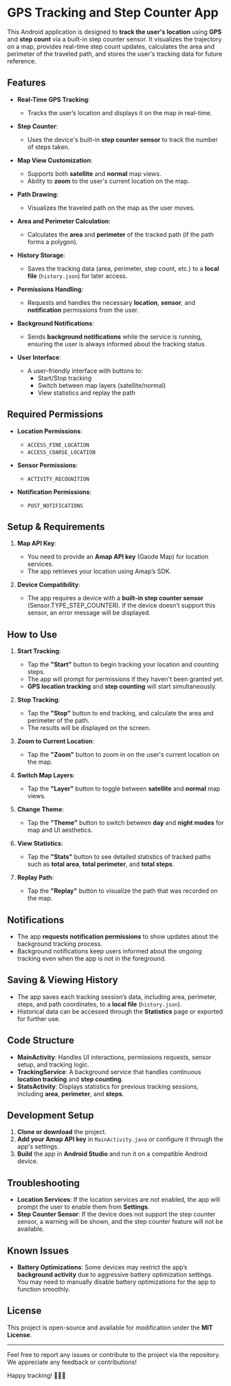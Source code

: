 # GPS Tracking and Step Counter App

This Android application is designed to **track the user's location** using **GPS** and **step count** via a built-in step counter sensor. It visualizes the trajectory on a map, provides real-time step count updates, calculates the area and perimeter of the traveled path, and stores the user's tracking data for future reference.

## Features

- **Real-Time GPS Tracking**: 
  - Tracks the user’s location and displays it on the map in real-time.
  
- **Step Counter**: 
  - Uses the device's built-in **step counter sensor** to track the number of steps taken.
  
- **Map View Customization**: 
  - Supports both **satellite** and **normal** map views.
  - Ability to **zoom** to the user's current location on the map.
  
- **Path Drawing**: 
  - Visualizes the traveled path on the map as the user moves.
  
- **Area and Perimeter Calculation**: 
  - Calculates the **area** and **perimeter** of the tracked path (if the path forms a polygon).
  
- **History Storage**: 
  - Saves the tracking data (area, perimeter, step count, etc.) to a **local file** (`history.json`) for later access.
  
- **Permissions Handling**: 
  - Requests and handles the necessary **location**, **sensor**, and **notification** permissions from the user.

- **Background Notifications**: 
  - Sends **background notifications** while the service is running, ensuring the user is always informed about the tracking status.

- **User Interface**:
  - A user-friendly interface with buttons to:
    - Start/Stop tracking
    - Switch between map layers (satellite/normal)
    - View statistics and replay the path
  
## Required Permissions

- **Location Permissions**:
  - `ACCESS_FINE_LOCATION`
  - `ACCESS_COARSE_LOCATION`

- **Sensor Permissions**:
  - `ACTIVITY_RECOGNITION`

- **Notification Permissions**:
  - `POST_NOTIFICATIONS`

## Setup & Requirements

1. **Map API Key**: 
   - You need to provide an **Amap API key** (Gaode Map) for location services.
   - The app retrieves your location using Amap’s SDK.

2. **Device Compatibility**:
   - The app requires a device with a **built-in step counter sensor** (Sensor.TYPE_STEP_COUNTER). If the device doesn’t support this sensor, an error message will be displayed.

## How to Use

1. **Start Tracking**:
   - Tap the **"Start"** button to begin tracking your location and counting steps.
   - The app will prompt for permissions if they haven't been granted yet.
   - **GPS location tracking** and **step counting** will start simultaneously.

2. **Stop Tracking**:
   - Tap the **"Stop"** button to end tracking, and calculate the area and perimeter of the path.
   - The results will be displayed on the screen.

3. **Zoom to Current Location**:
   - Tap the **"Zoom"** button to zoom in on the user's current location on the map.

4. **Switch Map Layers**:
   - Tap the **"Layer"** button to toggle between **satellite** and **normal** map views.

5. **Change Theme**:
   - Tap the **"Theme"** button to switch between **day** and **night modes** for map and UI aesthetics.

6. **View Statistics**:
   - Tap the **"Stats"** button to see detailed statistics of tracked paths such as **total area**, **total perimeter**, and **total steps**.

7. **Replay Path**:
   - Tap the **"Replay"** button to visualize the path that was recorded on the map.

## Notifications

- The app **requests notification permissions** to show updates about the background tracking process.
- Background notifications keep users informed about the ongoing tracking even when the app is not in the foreground.

## Saving & Viewing History

- The app saves each tracking session’s data, including area, perimeter, steps, and path coordinates, to a **local file** (`history.json`).
- Historical data can be accessed through the **Statistics** page or exported for further use.

## Code Structure

- **MainActivity**: Handles UI interactions, permissions requests, sensor setup, and tracking logic.
- **TrackingService**: A background service that handles continuous **location tracking** and **step counting**.
- **StatsActivity**: Displays statistics for previous tracking sessions, including **area**, **perimeter**, and **steps**.

## Development Setup

1. **Clone or download** the project.
2. **Add your Amap API key** in `MainActivity.java` or configure it through the app's settings.
3. **Build** the app in **Android Studio** and run it on a compatible Android device.

## Troubleshooting

- **Location Services**: If the location services are not enabled, the app will prompt the user to enable them from **Settings**.
- **Step Counter Sensor**: If the device does not support the step counter sensor, a warning will be shown, and the step counter feature will not be available.

## Known Issues

- **Battery Optimizations**: Some devices may restrict the app’s **background activity** due to aggressive battery optimization settings. You may need to manually disable battery optimizations for the app to function smoothly.

## License

This project is open-source and available for modification under the **MIT License**.

---

Feel free to report any issues or contribute to the project via the repository. We appreciate any feedback or contributions!

Happy tracking! 🚶‍♂️📍
